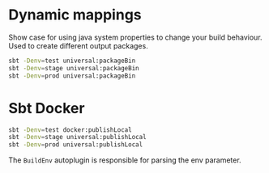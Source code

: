 # Dynamic mappings

Show case for using java system properties to change your build behaviour.
Used to create different output packages.


```bash
sbt -Denv=test universal:packageBin
sbt -Denv=stage universal:packageBin
sbt -Denv=prod universal:packageBin
```
# Sbt Docker
```bash
sbt -Denv=test docker:publishLocal
sbt -Denv=stage universal:publishLocal
sbt -Denv=prod universal:publishLocal
```

The `BuildEnv` autoplugin is responsible for parsing the env parameter.
